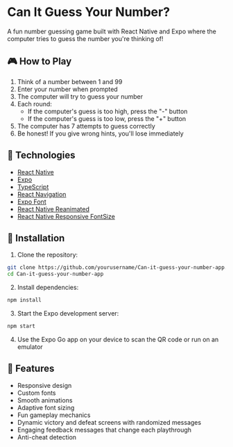 # Can It Guess Your Number?

A fun number guessing game built with React Native and Expo where the computer tries to guess the number you're thinking of!

## 🎮 How to Play

1. Think of a number between 1 and 99
2. Enter your number when prompted
3. The computer will try to guess your number
4. Each round:
   - If the computer's guess is too high, press the "-" button
   - If the computer's guess is too low, press the "+" button
5. The computer has 7 attempts to guess correctly
6. Be honest! If you give wrong hints, you'll lose immediately

## 🚀 Technologies

- [React Native](https://reactnative.dev/)
- [Expo](https://expo.dev/)
- [TypeScript](https://www.typescript.org/)
- [React Navigation](https://reactnavigation.org/)
- [Expo Font](https://docs.expo.dev/versions/latest/sdk/font/)
- [React Native Reanimated](https://docs.swmansion.com/react-native-reanimated/)
- [React Native Responsive FontSize](https://www.npmjs.com/package/react-native-responsive-fontsize)

## 📱 Installation

1. Clone the repository:
```sh
git clone https://github.com/yourusername/Can-it-guess-your-number-app.git
cd Can-it-guess-your-number-app
```

2. Install dependencies:
```sh
npm install
```

3. Start the Expo development server:
```sh
npm start
```

4. Use the Expo Go app on your device to scan the QR code or run on an emulator

## 🎯 Features

- Responsive design
- Custom fonts
- Smooth animations
- Adaptive font sizing
- Fun gameplay mechanics
- Dynamic victory and defeat screens with randomized messages
- Engaging feedback messages that change each playthrough
- Anti-cheat detection